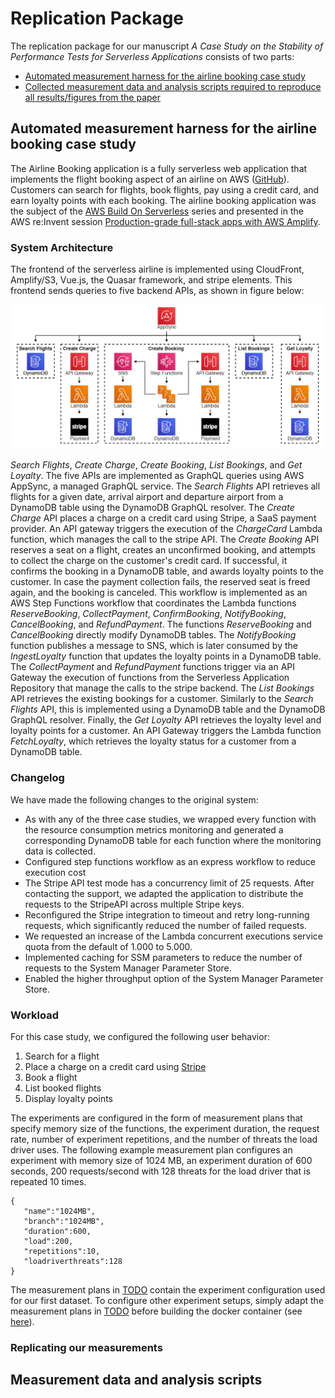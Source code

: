 # Replication Package
The replication package for our manuscript _A Case Study on the Stability of Performance Tests for Serverless Applications_ consists of two parts:
* [Automated measurement harness for the airline booking case study](#Automated-measurement-harness-for-the-airline-booking-case-study)
* [Collected measurement data and analysis scripts required to reproduce all results/figures from the paper](#Measurement-data-and-analysis-scripts)

## Automated measurement harness for the airline booking case study
The Airline Booking application is a fully serverless web application that implements the flight booking aspect of an airline on AWS ([GitHub](https://github.com/aws-samples/aws-serverless-airline-booking)). Customers can search for flights, book flights, pay using a credit card, and earn loyalty points with each booking. The airline booking application was the subject of the [AWS Build On Serverless](https://pages.awscloud.com/GLOBAL-devstrategy-OE-BuildOnServerless-2019-reg-event.html) series and presented in the AWS re:Invent session [Production-grade full-stack apps with AWS Amplify](https://www.youtube.com/watch?v=DcrtvgaVdCU).

### System Architecture
The frontend of the serverless airline is implemented using CloudFront, Amplify/S3, Vue.js, the Quasar framework, and stripe elements. 
This frontend sends queries to five backend APIs, as shown in figure below: 
<p align="center">
<img src="https://github.com/ServerlessLoadTesting/ReplicationPackage/blob/main/images/serverlessairline.png?raw=true" width="800">
</p>

_Search Flights_, _Create Charge_, _Create Booking_, _List Bookings_, and _Get Loyalty_. The five APIs are implemented as GraphQL queries using AWS AppSync, a managed GraphQL service. The _Search Flights_ API retrieves all flights for a given date, arrival airport and departure airport from a DynamoDB table using the DynamoDB GraphQL resolver. 
The _Create Charge_ API places a charge on a credit card using Stripe, a SaaS payment provider. An API gateway triggers the execution of the _ChargeCard_ Lambda function, which manages the call to the stripe API. The _Create Booking_ API reserves a seat on a flight, creates an unconfirmed booking, and attempts to collect the charge on the customer's credit card. If successful, it confirms the booking in a DynamoDB table, and awards loyalty points to the customer. In case the payment collection fails, the reserved seat is freed again, and the booking is canceled. This workflow is implemented as an AWS Step Functions workflow that coordinates the Lambda functions _ReserveBooking_, _CollectPayment_, _ConfirmBooking_, _NotifyBooking_, _CancelBooking_, and _RefundPayment_. The functions _ReserveBooking_ and _CancelBooking_ directly modify DynamoDB tables. The _NotifyBooking_ function publishes a message to SNS, which is later consumed by the _IngestLoyalty_ function that updates the loyalty points in a DynamoDB table. The _CollectPayment_ and _RefundPayment_ functions trigger via an API Gateway the execution of functions from the Serverless Application Repository that manage the calls to the stripe backend. The _List Bookings_ API retrieves the existing bookings for a customer. Similarly to the _Search Flights_ API, this is implemented using a DynamoDB table and the DynamoDB GraphQL resolver. Finally, the _Get Loyalty_ API retrieves the loyalty level and loyalty points for a customer. An API Gateway triggers the Lambda function _FetchLoyalty_, which retrieves the loyalty status for a customer from a DynamoDB table.

### Changelog
We have made the following changes to the original system:
* As with any of the three case studies, we wrapped every function with the resource consumption metrics monitoring and generated a corresponding DynamoDB table for each function where the monitoring data is collected.
* Configured step functions workflow as an express workflow to reduce execution cost
* The Stripe API test mode has a concurrency limit of 25 requests. After contacting the support, we adapted the application to distribute the requests to the StripeAPI across multiple Stripe keys.
* Reconfigured the Stripe integration to timeout and retry long-running requests, which significantly reduced the number of failed requests.
* We requested an increase of the Lambda concurrent executions service quota from the default of 1.000 to 5.000.
* Implemented caching for SSM parameters to reduce the number of requests to the System Manager Parameter Store.
* Enabled the higher throughput option of the System Manager Parameter Store.

### Workload
For this case study, we configured the following user behavior:
1. Search for a flight
2. Place a charge on a credit card using [Stripe](https://stripe.com/)
3. Book a flight
4. List booked flights
5. Display loyalty points

The experiments are configured in the form of measurement plans that specify memory size of the functions, the experiment duration, the request rate, number of experiment repetitions, and the number of threats the load driver uses. The following example measurement plan configures an experiment with memory size of 1024 MB, an experiment duration of 600 seconds, 200 requests/second with 128 threats for the load driver that is repeated 10 times.

```
{
   "name":"1024MB",
   "branch":"1024MB",
   "duration":600,
   "load":200,
   "repetitions":10,
   "loadriverthreats":128
}
```

The measurement plans in [TODO](TODO) contain the experiment configuration used for our first dataset. To configure other experiment setups, simply adapt the measurement plans in [TODO](TODO) before building the docker container (see [here](#Replicating-our-measurements)).

### Replicating our measurements

## Measurement data and analysis scripts
